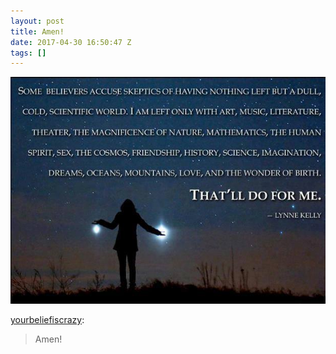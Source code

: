 ```yaml
---
layout: post
title: Amen!
date: 2017-04-30 16:50:47 Z
tags: []
---
```

![](/media/2017/04/160157289134.jpg)

[yourbeliefiscrazy](http://yourbeliefiscrazy.tumblr.com/post/160155850065/amen):

> Amen!
